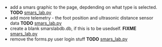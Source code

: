 - add a smars graphic to the page, depdending on what type is selected. __TODO__ [smars_lab.py](smars_lab.py)
- add more telemetry - the foot position and ultrasonic distance sensor data __TODO__ [smars_lab.py](smars_lab.py)
- create a blank smarslabdb.db, if this is to be usedself. __FIXME__ [smars_lab.py](smars_lab.py)
- remove the forms.py user login stuff __TODO__ [smars_lab.py](smars_lab.py)
